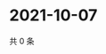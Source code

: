 # 2021-10-07

共 0 条

<!-- BEGIN WEIBO -->
<!-- 最后更新时间 Thu Oct 07 2021 14:16:43 GMT+0800 (China Standard Time) -->

<!-- END WEIBO -->
